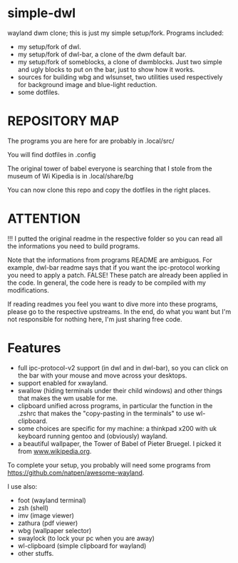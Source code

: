 # simple-dwl
wayland dwm clone; this is just my simple setup/fork.
Programs included:
- my setup/fork of dwl.
- my setup/fork of dwl-bar, a clone of the dwm default bar.
- my setup/fork of someblocks, a clone of dwmblocks. Just two simple and ugly blocks to put on the bar, just to show how it works.
- sources for building wbg and wlsunset, two utilities used respectively for background image and blue-light reduction.
- some dotfiles.

# REPOSITORY MAP

The programs you are here for are probably in .local/src/

You will find dotfiles in .config

The original tower of babel everyone is searching that I stole from the museum of Wi Kipedia is in .local/share/bg

You can now clone this repo and copy the dotfiles in the right places.

# ATTENTION

!!! I putted the original readme in the respective folder so you can read all the informations you need to build programs.

Note that the informations from programs README are ambiguos. For example, dwl-bar readme says that if you want the ipc-protocol working you need to apply a patch. FALSE! These patch are already been applied in the code. In general, the code here is ready to be compiled with my modifications.

If reading readmes you feel you want to dive more into these programs, please go to the respective upstreams. In the end, do what you want but I'm not responsible for nothing here, I'm just sharing free code.

# Features

- full ipc-protocol-v2 support (in dwl and in dwl-bar), so you can click on the bar with your mouse and move across your desktops.
- support enabled for xwayland.
- swallow (hiding terminals under their child windows) and other things that makes the wm usable for me.
- clipboard unified across programs, in particular the function in the .zshrc that makes the "copy-pasting in the terminals" to use wl-clipboard.
- some choices are specific for my machine: a thinkpad x200 with uk keyboard running gentoo and (obviously) wayland.
- a beautiful wallpaper, the Tower of Babel of Pieter Bruegel. I picked it from www.wikipedia.org.

To complete your setup, you probably will need some programs from https://github.com/natpen/awesome-wayland.

I use also:
- foot (wayland terminal)
- zsh (shell)
- imv (image viewer)
- zathura (pdf viewer)
- wbg (wallpaper selector)
- swaylock (to lock your pc when you are away)
- wl-clipboard (simple clipboard for wayland)
- other stuffs.
